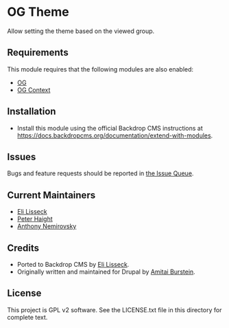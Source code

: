 OG Theme
======================

Allow setting the theme based on the viewed group.

Requirements
------------

This module requires that the following modules are also enabled:

 * [OG](https://github.com/backdrop-contrib/og)
 * [OG Context](https://github.com/backdrop-contrib/og)

Installation
------------

- Install this module using the official Backdrop CMS instructions at
  https://docs.backdropcms.org/documentation/extend-with-modules.


Issues
------

Bugs and feature requests should be reported in [the Issue Queue](https://github.com/backdrop-contrib/og_theme/issues).

Current Maintainers
-------------------

- [Eli Lisseck](https://github.com/elisseck)
- [Peter Haight](https://github.com/Dawnthorn)
- [Anthony Nemirovsky](https://github.com/anemirovsky)

Credits
-------

- Ported to Backdrop CMS by [Eli Lisseck](https://github.com/elisseck).
- Originally written and maintained for Drupal by [Amitai Burstein](https://github.com/amitaibu).

License
-------

This project is GPL v2 software.
See the LICENSE.txt file in this directory for complete text.
